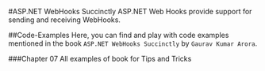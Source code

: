 #ASP.NET WebHooks Succinctly
ASP.NET Web Hooks provide support for sending and receiving WebHooks.

##Code-Examples
Here, you can find and play with code examples mentioned in the book ```ASP.NET WebHooks Succinctly``` by ```Gaurav Kumar Arora```.

###Chapter 07
All examples of book for Tips and Tricks


